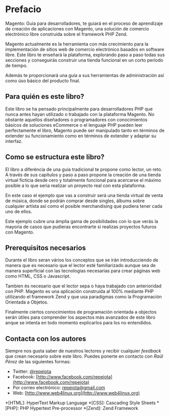 Prefacio
========

Magento: Guia para desarrolladores, te guiará en el proceso de aprendizaje de 
creación de aplicaciones con Magento, una solución de comercio electrónico 
libre construida sobre el framework PHP Zend.

Magento actualmente es la herramienta con más crecimiento para la 
implementación de sitios web de comercio electrónico basados en software libre. 
Este libro te enseñará la plataforma, explorando paso a paso todas sus secciones
y conseguirás construir una tienda funcional en un corto período de tiempo.

Además te proporcionará una guía a sus herramientas de administración así como 
úso básico del producto final.

Para quién es este libro?
-------------------------

Este libro se ha pensado principalmente para desarrolladores PHP que nunca 
antes hayan utilizado o trabajado con la plataforma Magento. No obstante 
aquellos diseñadores o programadores con conocimientos básicos de soluciones 
eCommerce o el lenguaje PHP pueden leer perfectamente el libro, Magento puede 
ser manipulado tanto en términos de extender su funcionamiento como en términos 
de extender y adaptar su interfaz.

Como se estructura este libro?
------------------------------

El libro a diferéncia de una guia tradicional te propone como lector, un reto. 
A través de sus capítulos y paso a paso propone la creación de una tienda virtual 
fictícia desde cero y totalmente funcional para acercarse el máximo posible a lo 
que seria realizar un proyecto real con esta plataforma.

En este caso el ejemplo que vas a construir será una tienda virtual de venta de 
música, donde se podrán comprar desde singles, álbums sobre cualquier artísta así 
como el posible merchandising que pudiera tener cada uno de ellos.

Este ejemplo cubre una ámplia gama de posibilidades con lo que verás la mayoria 
de casos que pudieras encontrarte si realizas proyectos futuros con Magento.

Prerequisitos necesarios
------------------------

Durante el libro seran vários los conceptos que se irán introducciendo de manera 
que es necesario que el lector esté familiarizado aunque sea de manera 
superficial con las tecnologias necesarias para crear páginas web como HTML, 
CSS o Javascript.

Tambien és necesario que el lector sepa o haya trabajado con anterioridad con 
PHP. Magento es una aplicación construida al 100% mediante PHP utilizando el 
framework Zend y que usa paradígmas como la Programación Orientada a Objetos.

Finalmente ciertos conocimientos de programación orientada a objectos serán 
útiles para comprender los aspectos más avanzados de este libro anque se 
intenta en todo momento explicarlos para los no entendidos.

Contacta con los autores
------------------------

Siempre nos gusta saber de nuestros lectores y recibir cualquier *feedback* que 
crean necesario sobre este libro. Puedes ponerte en contacto con *Raül Pérez* 
de las siguientes formas:

* Twitter: [@repejota](http://www.twitter.com/repejota)
* Facebook: [http://www.facebook.com/repejota](http://www.facebook.com/repejota)
* Por correo electrónico: [repejota@gmail.com](mailto:repejota@gmail.com)
* Web: [http://www.web4linux.org](http://www.web4linux.org)

*[HTML]: HyperText Markup Language
*[CSS]: Cascading Style Sheets
*[PHP]: PHP Hypertext Pre-processor 
*[Zend]: Zend Framework
